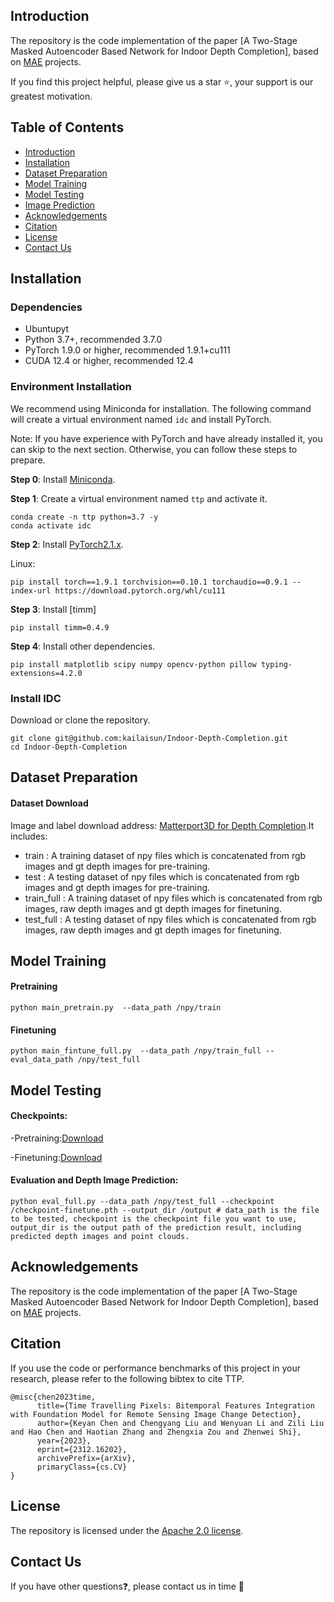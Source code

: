 ## Introduction

The repository is the code implementation of the paper [A Two-Stage Masked Autoencoder Based Network for Indoor Depth Completion], based on [MAE](https://github.com/facebookresearch/mae) projects.

If you find this project helpful, please give us a star ⭐️, your support is our greatest motivation.

## Table of Contents

- [Introduction](#introduction)
- [Installation](#installation)
- [Dataset Preparation](#dataset-preparation)
- [Model Training](#model-training)
- [Model Testing](#model-testing)
- [Image Prediction](#image-prediction)
- [Acknowledgements](#acknowledgements)
- [Citation](#citation)
- [License](#license)
- [Contact Us](#contact-us)

## Installation

### Dependencies

- Ubuntupyt
- Python 3.7+, recommended 3.7.0
- PyTorch 1.9.0 or higher, recommended 1.9.1+cu111
- CUDA 12.4 or higher, recommended 12.4

### Environment Installation

We recommend using Miniconda for installation. The following command will create a virtual environment named `idc` and install PyTorch.

Note: If you have experience with PyTorch and have already installed it, you can skip to the next section. Otherwise, you can follow these steps to prepare.


**Step 0**: Install [Miniconda](https://docs.conda.io/projects/miniconda/en/latest/index.html).

**Step 1**: Create a virtual environment named `ttp` and activate it.

```shell
conda create -n ttp python=3.7 -y
conda activate idc
```

**Step 2**: Install [PyTorch2.1.x](https://pytorch.org/get-started/locally/).

Linux:
```shell
pip install torch==1.9.1 torchvision==0.10.1 torchaudio==0.9.1 --index-url https://download.pytorch.org/whl/cu111
```

**Step 3**: Install [timm]

```shell
pip install timm=0.4.9
```

**Step 4**: Install other dependencies.

```shell
pip install matplotlib scipy numpy opencv-python pillow typing-extensions=4.2.0
```

### Install IDC


Download or clone the repository.

```shell
git clone git@github.com:kailaisun/Indoor-Depth-Completion.git
cd Indoor-Depth-Completion
```

## Dataset Preparation


#### Dataset Download

Image and label download address: [Matterport3D for Depth Completion](https://github.com/tsunghan-wu/Depth-Completion/blob/master/doc/data.md).It includes:

- train : A training dataset of npy files which is concatenated from rgb images and gt depth images for pre-training.
- test : A testing dataset of npy files which is concatenated from rgb images and gt depth images for pre-training.
- train_full : A training dataset of npy files which is concatenated from rgb images, raw depth images and gt depth images for finetuning.
- test_full : A testing dataset of npy files which is concatenated from rgb images, raw depth images and gt depth images for finetuning.



## Model Training

#### Pretraining

```shell
python main_pretrain.py  --data_path /npy/train 
```

#### Finetuning

```shell
python main_fintune_full.py  --data_path /npy/train_full --eval_data_path /npy/test_full
```

## Model Testing

#### Checkpoints:

-Pretraining:[Download](https://1drv.ms/u/s!AnkbiBgsbBltncFzOKh44t9DHR6Aiw?e=ivNDxH)

-Finetuning:[Download](https://1drv.ms/u/s!AnkbiBgsbBltncF0u-3e5rkH2yOTkg?e=WQ1wle)

#### Evaluation and Depth Image Prediction:

```shell
python eval_full.py --data_path /npy/test_full --checkpoint /checkpoint-finetune.pth --output_dir /output # data_path is the file to be tested, checkpoint is the checkpoint file you want to use, output_dir is the output path of the prediction result, including predicted depth images and point clouds.
```

## Acknowledgements

The repository is the code implementation of the paper [A Two-Stage Masked Autoencoder Based Network for Indoor Depth Completion], based on [MAE](https://github.com/facebookresearch/mae) projects.

## Citation

If you use the code or performance benchmarks of this project in your research, please refer to the following bibtex to cite TTP.

```
@misc{chen2023time,
      title={Time Travelling Pixels: Bitemporal Features Integration with Foundation Model for Remote Sensing Image Change Detection}, 
      author={Keyan Chen and Chengyang Liu and Wenyuan Li and Zili Liu and Hao Chen and Haotian Zhang and Zhengxia Zou and Zhenwei Shi},
      year={2023},
      eprint={2312.16202},
      archivePrefix={arXiv},
      primaryClass={cs.CV}
}
```

## License

The repository is licensed under the [Apache 2.0 license](LICENSE).

## Contact Us

If you have other questions❓, please contact us in time 👬
